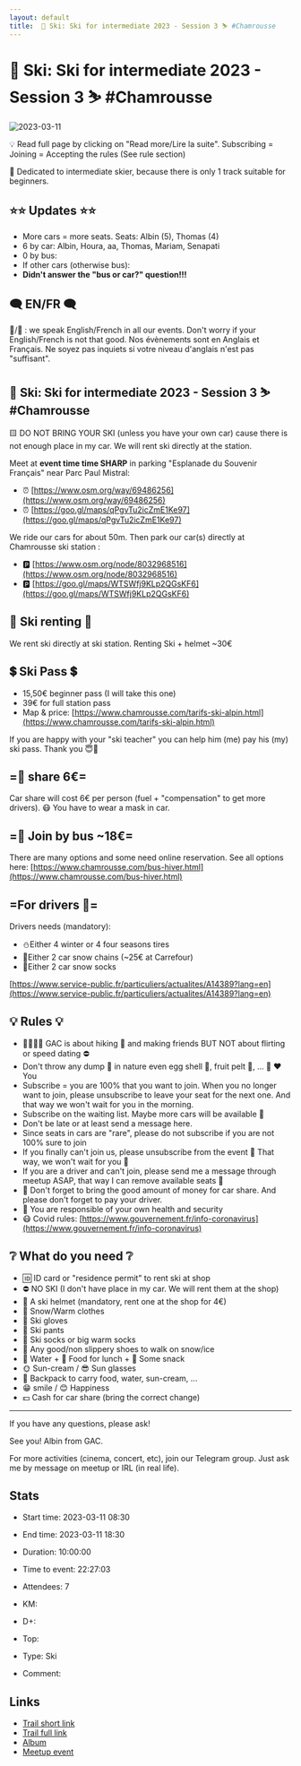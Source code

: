 ```yaml
---
layout: default
title:  🎿 Ski: Ski for intermediate 2023 - Session 3 ⛷ #Chamrousse
---
```


#  🎿 Ski: Ski for intermediate 2023 - Session 3 ⛷ #Chamrousse

![2023-03-11](/Stats/img/orig/2023-03-11.jpg)

💡 Read full page by clicking on "Read more/Lire la suite".
Subscribing = Joining = Accepting the rules (See rule section)

🔺 Dedicated to intermediate skier, because there is only 1 track suitable for beginners.

## ⭐⭐ Updates ⭐⭐

* More cars = more seats. Seats: Albin (5), Thomas (4)
* 6 by car: Albin, Houra, aa, Thomas, Mariam, Senapati
* 0 by bus:
* If other cars (otherwise bus):
* **Didn't answer the "bus or car?" question!!!**

## 🗨️ EN/FR 🗨️
🦅/🐓 : we speak English/French in all our events. Don't worry if your English/French is not that good. Nos évènements sont en Anglais et Français. Ne soyez pas inquiets si votre niveau d'anglais n'est pas "suffisant".

## 🎿 Ski: Ski for intermediate 2023 - Session 3 ⛷ #Chamrousse
🟨 DO NOT BRING YOUR SKI (unless you have your own car) cause there is not enough place in my car. We will rent ski directly at the station.

Meet at **event time time SHARP** in parking "Esplanade du Souvenir Français" near Parc Paul Mistral:

* ⏰ [https://www.osm.org/way/69486256](https://www.osm.org/way/69486256)
* ⏰ [https://goo.gl/maps/qPgvTu2icZmE1Ke97](https://goo.gl/maps/qPgvTu2icZmE1Ke97)

We ride our cars for about 50m. Then park our car(s) directly at Chamrousse ski station :

* 🅿️ [https://www.osm.org/node/8032968516](https://www.osm.org/node/8032968516)
* 🅿️ [https://goo.gl/maps/WTSWfj9KLp2QGsKF6](https://goo.gl/maps/WTSWfj9KLp2QGsKF6)

## 🎿 Ski renting 🎿
We rent ski directly at ski station. Renting Ski + helmet \~30€

## 💲 Ski Pass 💲

* 15,50€ beginner pass (I will take this one)
* 39€ for full station pass
* Map & price: [https://www.chamrousse.com/tarifs-ski-alpin.html](https://www.chamrousse.com/tarifs-ski-alpin.html)

If you are happy with your "ski teacher" you can help him (me) pay his (my) ski pass. Thank you 😇💙

## =🚗 share 6€=
Car share will cost 6€ per person (fuel + "compensation" to get more drivers). 😷 You have to wear a mask in car.

## =🚌 Join by bus \~18€=
There are many options and some need online reservation. See all options here: [https://www.chamrousse.com/bus-hiver.html](https://www.chamrousse.com/bus-hiver.html)

## =For drivers 🚗=
Drivers needs (mandatory):

* ⛄Either 4 winter or 4 four seasons tires
* 🔗Either 2 car snow chains (\~25€ at Carrefour)
* 🧦Either 2 car snow socks

[https://www.service-public.fr/particuliers/actualites/A14389?lang=en](https://www.service-public.fr/particuliers/actualites/A14389?lang=en)

## 💡 Rules 💡

* 🚶‍♀️🚶‍♂️ GAC is about hiking 🥾 and making friends BUT NOT about flirting or speed dating ⛔
* Don't throw any dump 🚮 in nature even egg shell 🥚, fruit pelt 🍌, ... 🌳 ❤️ You
* Subscribe = you are 100% that you want to join. When you no longer want to join, please unsubscribe to leave your seat for the next one. And that way we won't wait for you in the morning.
* Subscribe on the waiting list. Maybe more cars will be available 🚗
* Don't be late or at least send a message here.
* Since seats in cars are "rare", please do not subscribe if you are not 100% sure to join
* If you finally can't join us, please unsubscribe from the event 💜 That way, we won't wait for you 💜
* If you are a driver and can't join, please send me a message through meetup ASAP, that way I can remove available seats 🚗
* 🚗 Don't forget to bring the good amount of money for car share. And please don't forget to pay your driver.
* 💟 You are responsible of your own health and security
* 😷 Covid rules: [https://www.gouvernement.fr/info-coronavirus](https://www.gouvernement.fr/info-coronavirus)

## ❔ What do you need ❔

* 🆔 ID card or "residence permit" to rent ski at shop
* ⛔ NO SKI (I don't have place in my car. We will rent them at the shop)
* 🧢 A ski helmet (mandatory, rent one at the shop for 4€)
* 🧥 Snow/Warm clothes
* 🧤 Ski gloves
* 👖 Ski pants
* 🧦 Ski socks or big warm socks
* 🥾 Any good/non slippery shoes to walk on snow/ice
* 🧃 Water + 🥪 Food for lunch + 🍫 Some snack
* 🌞 Sun-cream / 😎 Sun glasses
* 🎒 Backpack to carry food, water, sun-cream, ...
* 😁 smile / 😊 Happiness
* 💵 Cash for car share (bring the correct change)

***

If you have any questions, please ask!

See you! Albin from GAC.

For more activities (cinema, concert, etc), join our Telegram group. Just ask me by message on meetup or IRL (in real life).

## Stats

- Start time: 2023-03-11 08:30
- End time: 2023-03-11 18:30
- Duration: 10:00:00
- Time to event: 22:27:03
- Attendees: 7

- KM: 
- D+: 
- Top: 
- Type: Ski
- Comment: 

## Links

- [Trail short link]()
- [Trail full link]()
- [Album](https://binnette.github.io/GacImg2023/2023-03-11-🎿-Ski-Ski-for-intermediate-2023-Session-3-⛷-#Chamrousse.html)
- [Meetup event](https://www.meetup.com/grenoble-adventure-club-english-french/events/292148438/)
